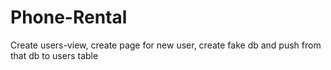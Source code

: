 # Phone-Rental
Create users-view, create page for new user, create fake db and push from that db to users table
